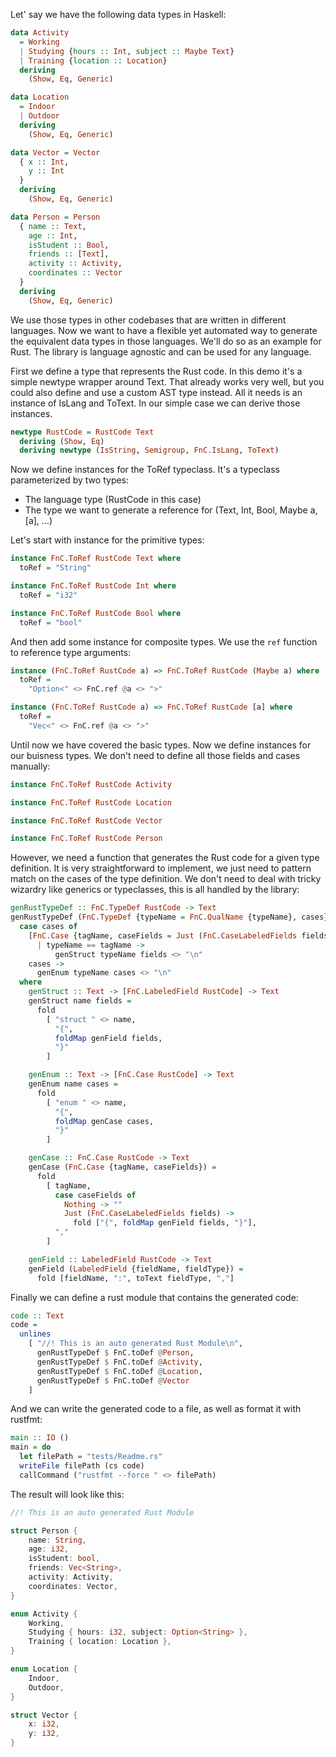 <!-- START:example -->
<!--

```haskell
module Readme where

import Data.String.Conversions (cs)
import qualified Data.Text as Txt
import FieldsAndCases (LabeledField (LabeledField))
import qualified FieldsAndCases as FnC
import Relude
import System.Process (callCommand)
```

-->


Let' say we have the following data types in Haskell:

```haskell
data Activity
  = Working
  | Studying {hours :: Int, subject :: Maybe Text}
  | Training {location :: Location}
  deriving
    (Show, Eq, Generic)

data Location
  = Indoor
  | Outdoor
  deriving
    (Show, Eq, Generic)

data Vector = Vector
  { x :: Int,
    y :: Int
  }
  deriving
    (Show, Eq, Generic)

data Person = Person
  { name :: Text,
    age :: Int,
    isStudent :: Bool,
    friends :: [Text],
    activity :: Activity,
    coordinates :: Vector
  }
  deriving
    (Show, Eq, Generic)
```

We use those types in other codebases that are written in different languages.
Now we want to have a flexible yet automated way to generate the equivalent data types in those languages.
We'll do so as an example for Rust. The library is language agnostic and can be used for any language.


First we define a type that represents the Rust code. In this demo it's a simple newtype wrapper around Text.
That already works very well, but you could also define and use a custom AST type instead.
All it needs is an instance of IsLang and ToText. In our simple case we can derive those instances.

```haskell
newtype RustCode = RustCode Text
  deriving (Show, Eq)
  deriving newtype (IsString, Semigroup, FnC.IsLang, ToText)
```

Now we define instances for the ToRef typeclass. It's a typeclass parameterized by two types:
- The language type (RustCode in this case)
- The type we want to generate a reference for (Text, Int, Bool, Maybe a, [a], ...)


Let's start with instance for the primitive types:

```haskell
instance FnC.ToRef RustCode Text where
  toRef = "String"

instance FnC.ToRef RustCode Int where
  toRef = "i32"

instance FnC.ToRef RustCode Bool where
  toRef = "bool"
```

And then add some instance for composite types. We use the `ref` function to reference type arguments:

```haskell
instance (FnC.ToRef RustCode a) => FnC.ToRef RustCode (Maybe a) where
  toRef =
    "Option<" <> FnC.ref @a <> ">"

instance (FnC.ToRef RustCode a) => FnC.ToRef RustCode [a] where
  toRef =
    "Vec<" <> FnC.ref @a <> ">"
```

Until now we have covered the basic types. Now we define instances for our buisness types.
We don't need to define all those fields and cases manually:

```haskell
instance FnC.ToRef RustCode Activity

instance FnC.ToRef RustCode Location

instance FnC.ToRef RustCode Vector

instance FnC.ToRef RustCode Person
```

However, we need a function that generates the Rust code for a given type definition.
It is very straightforward to implement, we just need to pattern match on the cases of the type definition.
We don't need to deal with tricky wizardry like generics or typeclasses, this is all handled by the library:

```haskell
genRustTypeDef :: FnC.TypeDef RustCode -> Text
genRustTypeDef (FnC.TypeDef {typeName = FnC.QualName {typeName}, cases}) =
  case cases of
    [FnC.Case {tagName, caseFields = Just (FnC.CaseLabeledFields fields)}]
      | typeName == tagName ->
          genStruct typeName fields <> "\n"
    cases ->
      genEnum typeName cases <> "\n"
  where
    genStruct :: Text -> [FnC.LabeledField RustCode] -> Text
    genStruct name fields =
      fold
        [ "struct " <> name,
          "{",
          foldMap genField fields,
          "}"
        ]

    genEnum :: Text -> [FnC.Case RustCode] -> Text
    genEnum name cases =
      fold
        [ "enum " <> name,
          "{",
          foldMap genCase cases,
          "}"
        ]

    genCase :: FnC.Case RustCode -> Text
    genCase (FnC.Case {tagName, caseFields}) =
      fold
        [ tagName,
          case caseFields of
            Nothing -> ""
            Just (FnC.CaseLabeledFields fields) ->
              fold ["{", foldMap genField fields, "}"],
          ","
        ]

    genField :: LabeledField RustCode -> Text
    genField (LabeledField {fieldName, fieldType}) =
      fold [fieldName, ":", toText fieldType, ","]
```

Finally we can define a rust module that contains the generated code:

```haskell
code :: Text
code =
  unlines
    [ "//! This is an auto generated Rust Module\n",
      genRustTypeDef $ FnC.toDef @Person,
      genRustTypeDef $ FnC.toDef @Activity,
      genRustTypeDef $ FnC.toDef @Location,
      genRustTypeDef $ FnC.toDef @Vector
    ]
```

And we can write the generated code to a file, as well as format it with rustfmt:

```haskell
main :: IO ()
main = do
  let filePath = "tests/Readme.rs"
  writeFile filePath (cs code)
  callCommand ("rustfmt --force " <> filePath)
```

<!-- END:example -->

The result will look like this:

<!-- START:exampleOut -->
```rust
//! This is an auto generated Rust Module

struct Person {
    name: String,
    age: i32,
    isStudent: bool,
    friends: Vec<String>,
    activity: Activity,
    coordinates: Vector,
}

enum Activity {
    Working,
    Studying { hours: i32, subject: Option<String> },
    Training { location: Location },
}

enum Location {
    Indoor,
    Outdoor,
}

struct Vector {
    x: i32,
    y: i32,
}

```
<!-- END:exampleOut -->
